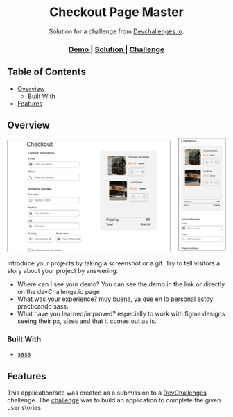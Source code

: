 <!-- Please update value in the {}  -->

<h1 align="center">Checkout Page Master</h1>

<div align="center">
   Solution for a challenge from  <a href="http://devchallenges.io" target="_blank">Devchallenges.io</a>.
</div>

<div align="center">
  <h3>
    <a href="https://marckweb.github.io/checkout-page/">
      Demo
    </a>
    <span> | </span>
    <a href="https://github.com/MarckWeb/checkout-page">
      Solution
    </a>
    <span> | </span>
    <a href="https://devchallenges.io/challenges/0J1NxxGhOUYVqihwegfO">
      Challenge
    </a>
  </h3>
</div>

<!-- TABLE OF CONTENTS -->

## Table of Contents

- [Overview](#overview)
  - [Built With](#built-with)
- [Features](#features)

<!-- OVERVIEW -->

## Overview

![screenshot](https://github.com/MarckWeb/checkout-page/blob/master/assets/Imagen1.png)

Introduce your projects by taking a screenshot or a gif. Try to tell visitors a story about your project by answering:

- Where can I see your demo? You can see the demo in the link or directly on the devChallenge.io page
- What was your experience? muy buena, ya que en lo personal estoy practicando sass.
- What have you learned/improved? especially to work with figma designs seeing their px, sizes and that it comes out as is.

### Built With

<!-- This section should list any major frameworks that you built your project using. Here are a few examples.-->

- [sass](https://sass-lang.com/)

## Features

<!-- List the features of your application or follow the template. Don't share the figma file here :) -->

This application/site was created as a submission to a [DevChallenges](https://devchallenges.io/challenges) challenge. The [challenge](https://devchallenges.io/challenges/0J1NxxGhOUYVqihwegfO) was to build an application to complete the given user stories.


